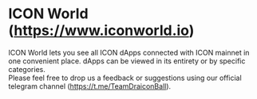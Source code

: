 # ICON World (https://www.iconworld.io)
ICON World lets you see all ICON dApps connected with ICON mainnet in one convenient place.  dApps can be viewed in its entirety or by specific categories.  
Please feel free to drop us a feedback or suggestions using our official telegram channel (https://t.me/TeamDraiconBall).
